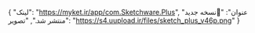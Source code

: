 {
  "لینک": "https://myket.ir/app/com.Sketchware.Plus",
  "عنوان": "🥳نسخه جدید منتشر شد.",
  "تصویر": "https://s4.uupload.ir/files/sketch_plus_v46p.png"
}
